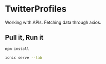 # TwitterProfiles
Working with APIs. Fetching data through axios.

## Pull it, Run it

```bash
npm install

ionic serve --lab

```
